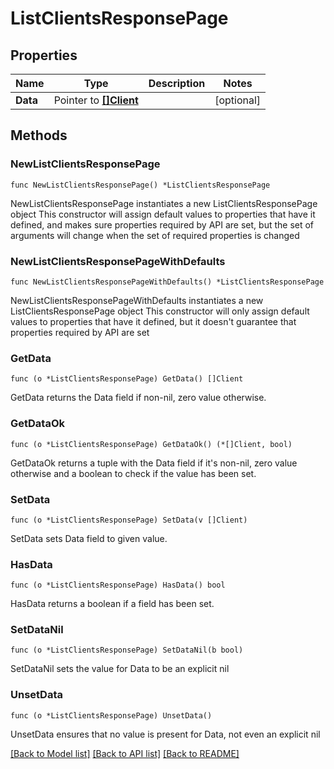 # ListClientsResponsePage

## Properties

Name | Type | Description | Notes
------------ | ------------- | ------------- | -------------
**Data** | Pointer to [**[]Client**](Client.md) |  | [optional] 

## Methods

### NewListClientsResponsePage

`func NewListClientsResponsePage() *ListClientsResponsePage`

NewListClientsResponsePage instantiates a new ListClientsResponsePage object
This constructor will assign default values to properties that have it defined,
and makes sure properties required by API are set, but the set of arguments
will change when the set of required properties is changed

### NewListClientsResponsePageWithDefaults

`func NewListClientsResponsePageWithDefaults() *ListClientsResponsePage`

NewListClientsResponsePageWithDefaults instantiates a new ListClientsResponsePage object
This constructor will only assign default values to properties that have it defined,
but it doesn't guarantee that properties required by API are set

### GetData

`func (o *ListClientsResponsePage) GetData() []Client`

GetData returns the Data field if non-nil, zero value otherwise.

### GetDataOk

`func (o *ListClientsResponsePage) GetDataOk() (*[]Client, bool)`

GetDataOk returns a tuple with the Data field if it's non-nil, zero value otherwise
and a boolean to check if the value has been set.

### SetData

`func (o *ListClientsResponsePage) SetData(v []Client)`

SetData sets Data field to given value.

### HasData

`func (o *ListClientsResponsePage) HasData() bool`

HasData returns a boolean if a field has been set.

### SetDataNil

`func (o *ListClientsResponsePage) SetDataNil(b bool)`

 SetDataNil sets the value for Data to be an explicit nil

### UnsetData
`func (o *ListClientsResponsePage) UnsetData()`

UnsetData ensures that no value is present for Data, not even an explicit nil

[[Back to Model list]](../README.md#documentation-for-models) [[Back to API list]](../README.md#documentation-for-api-endpoints) [[Back to README]](../README.md)


